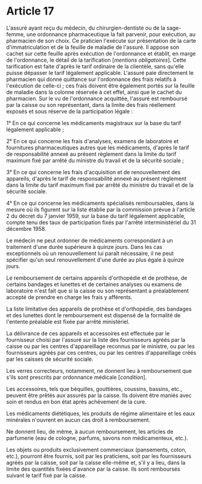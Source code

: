 # Article 17

L'assuré ayant reçu du médecin, du chirurgien-dentiste ou de la sage-femme, une ordonnance pharmaceutique la fait parvenir, pour exécution, au pharmacien de son choix. Ce praticien l'exécute sur présentation de la carte d'immatriculation et de la feuille de maladie de l'assuré. Il appose son cachet sur cette feuille après exécution de l'ordonnance et établit, en marge de l'ordonnance, le détail de la tarification [*mentions obligatoires*]. Cette tarification est faite d'après le tarif ordinaire de la clientèle, sans qu'elle puisse dépasser le tarif légalement applicable. L'assuré paie directement le pharmacien qui donne quittance sur l'ordonnance des frais relatifs à l'exécution de celle-ci ; ces frais doivent être également portés sur la feuille de maladie dans la colonne réservée à cet effet, ainsi que le cachet du pharmacien. Sur le vu de l'ordonnance acquittée, l'assuré est remboursé par la caisse ou son représentant, dans la limite des frais réellement exposés et sous réserve de la participation légale :

1° En ce qui concerne les médicaments magistraux sur la base du tarif légalement applicable ;

2° En ce qui concerne les frais d'analyses, examens de laboratoire et fournitures pharmaceutiques autres que les médicaments, d'après le tarif de responsabilité annexé au présent règlement dans la limite du tarif maximum fixé par arrêté du ministre du travail et de la sécurité sociale ;

3° En ce qui concerne les frais d'acquisition et de renouvellement des appareils, d'après le tarif de responsabilité annexé au présent règlement dans la limite du tarif maximum fixé par arrêté du ministre du travail et de la sécurité sociale.

4° En ce qui concerne les médicaments spécialisés remboursables, dans la mesure où ils figurent sur la liste établie par la commission prévue à l'article 2 du décret du 7 janvier 1959, sur la base du tarif légalement applicable, compte tenu des taux de participation fixés par l'arrêté interministériel du 31 décembre 1958.

Le médecin ne peut ordonner de médicaments correspondant à un traitement d'une durée supérieure à quinze jours. Dans les cas exceptionnels où un renouvellement lui paraît nécessaire, il ne peut spécifier qu'un seul renouvellement d'une durée au plus égale à quinze jours.

Le remboursement de certains appareils d'orthopédie et de prothèse, de certains bandages et lunettes et de certaines analyses ou examens de laboratoire n'est fait que si la caisse ou son représentant a préalablement accepté de prendre en charge les frais y afférents.

La liste limitative des appareils de prothèse et d'orthopédie, des bandages et des lunettes dont le remboursement est dispensé de la formalité de l'entente préalable est fixée par arrêté ministériel.

La délivrance de ces appareils et accessoires est effectuée par le fournisseur choisi par l'assuré sur la liste des fournisseurs agréés par la caisse ou par les centres d'appareillage reconnus par le ministre, ou par les fournisseurs agréés par ces centres, ou par les centres d'appareillage créés par les caisses de sécurité sociale.

Les verres correcteurs, notamment, ne donnent lieu à remboursement que s'ils sont prescrits par ordonnance médicale [*condition*].

Les accessoires, tels que béquilles, gouttières, coussins, bassins, etc., peuvent être prêtés aux assurés par la caisse. Ils doivent être maniés avec soin et rendus en bon état après achèvement de la cure.

Les médicaments diététiques, les produits de régime alimentaire et les eaux minérales n'ouvrent en aucun cas droit à remboursement.

Ne donnent lieu, de même, à aucun remboursement, les articles de parfumerie (eau de cologne, parfums, savons non médicamenteux, etc.).

Les objets ou produits exclusivement commerciaux (pansements, coton, etc.), pourront être fournis, soit par les praticiens, soit par les fournisseurs agréés par la caisse, soit par la caisse elle-même et, s'il y a lieu, dans la limite des quantités fixées d'avance par la caisse. Ils sont remboursés suivant le tarif fixé par la caisse.
